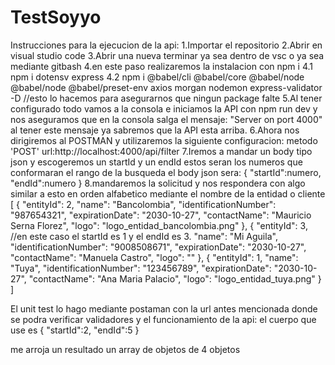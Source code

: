 # TestSoyyo
Instrucciones para la ejecucion de la api:
1.Importar el repositorio
2.Abrir en visual studio code
3.Abrir una nueva terminar ya sea dentro de vsc o ya sea mediante gitbash
4.en este paso realizaremos la instalacion con npm i
  4.1 npm i dotensv express
  4.2 npm i @babel/cli @babel/core @babel/node @babel/node @babel/preset-env axios morgan nodemon express-validator -D //esto lo hacemos para asegurarnos que ningun package falte
5.Al tener configurado todo vamos a la consola e iniciamos la API con npm run dev y nos aseguramos que en la consola salga el mensaje: "Server on port 4000" al tener este mensaje ya sabremos que la API esta arriba.
6.Ahora nos dirigiremos al POSTMAN y utilizaremos la siguiente configuracion: metodo 'POST' url:http://localhost:4000/api/filter
7.Iremos a mandar un body tipo json y escogeremos un startId y un endId estos seran los numeros que conformaran el rango de la busqueda el body json sera:
    {
      "startId":numero,
      "endId":numero
    }
8.mandaremos la solicitud y nos respondera con algo similar a esto en orden alfabetico mediante el nombre de la entidad o cliente
        [
    {
        "entityId": 2,
        "name": "Bancolombia",
        "identificationNumber": "987654321",
        "expirationDate": "2030-10-27",
        "contactName": "Mauricio Serna Florez",
        "logo": "logo_entidad_bancolombia.png"
    },
    {
        "entityId": 3,                            //en este caso el startId es 1 y el endId es 3.
        "name": "Mi Aguila",
        "identificationNumber": "9008508671",
        "expirationDate": "2030-10-27",
        "contactName": "Manuela Castro",
        "logo": ""
    },
    {
        "entityId": 1,
        "name": "Tuya",
        "identificationNumber": "123456789",
        "expirationDate": "2030-10-27",
        "contactName": "Ana Maria Palacio",
        "logo": "logo_entidad_tuya.png"
    }
]


El unit test lo hago mediante postaman con la url antes mencionada donde se podra verificar validadores y el funcionamiento de la api:
el cuerpo que use es
{
"startId":2,
"endId":5
}

me arroja un resultado un array de objetos de 4 objetos
